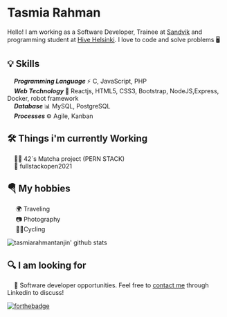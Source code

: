 # Tasmia Rahman
Hello! I am working as a Software Developer, Trainee at [Sandvik](https://www.home.sandvik/en/) and programming student at [Hive Helsinki](https://www.hive.fi/en/). I love to code and solve problems 🖥️

## 💡 Skills
&nbsp;&nbsp;&nbsp;&nbsp;<b><i>Programming Language </i></b> ⚡ C, JavaScript, PHP<br />
&nbsp;&nbsp;&nbsp; <b><i>Web Technology </i></b>📃 Reactjs, HTML5, CSS3, Bootstrap, NodeJS,Express, Docker, robot framework<br />
&nbsp;&nbsp;&nbsp;&nbsp;<b><i>Database </i></b>📊 MySQL, PostgreSQL<br />
&nbsp;&nbsp;&nbsp;&nbsp;<b><i>Processes </i></b>⚙️ Agile, Kanban<br />

## 🛠️ Things i'm currently Working
&nbsp;&nbsp;&nbsp;&nbsp;👨‍💻 42´s Matcha project (PERN STACK)<br />
&nbsp;&nbsp;&nbsp;&nbsp;🔏 fullstackopen2021 <br />

## 🪂 My hobbies
&nbsp;&nbsp;&nbsp;&nbsp; 🌍 Traveling<br />
&nbsp;&nbsp;&nbsp;&nbsp; 📷 Photography<br />
&nbsp;&nbsp;&nbsp;&nbsp; 🚴‍♀️Cycling<br />

![tasmiarahmantanjin' github stats](https://github-readme-stats.vercel.app/api?username=tasmiarahmantanjin&show_icons=true&hide_border=true)

## 🔍 I am looking for
&nbsp;&nbsp;&nbsp;&nbsp;🏢 Software developer opportunities. Feel free to [contact me](https://www.linkedin.com/in/tanjinrahman/) through Linkedin to discuss!

[![forthebadge](https://img.shields.io/badge/linkedin-follow%20me-%230077B5.svg?&style=for-the-badge&logo=linkedin)](https://www.linkedin.com/in/tanjinrahman/)
